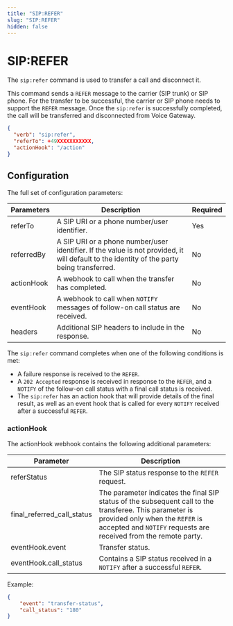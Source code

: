 ```yaml
---
title: "SIP:REFER"
slug: "SIP:REFER"
hidden: false
---
```


# SIP:REFER

The `sip:refer` command is used to transfer a call and disconnect it.

This command sends a `REFER` message to the carrier (SIP trunk) or SIP phone. For the transfer to be successful, the carrier or SIP phone needs to support the `REFER` message. Once the `sip:refer` is successfully completed, the call will be transferred and disconnected from Voice Gateway.

```json
{
  "verb": "sip:refer",
  "referTo": +49XXXXXXXXXXX,
  "actionHook": "/action"
}
```

## Configuration

The full set of configuration parameters:

| Parameters | Description                                                                                                                                | Required |
|------------|--------------------------------------------------------------------------------------------------------------------------------------------|----------|
| referTo    | A SIP URI or a phone number/user identifier.                                                                                               | Yes      |
| referredBy | A SIP URI or a phone number/user identifier. If the value is not provided, it will default to the identity of the party being transferred. | No       |
| actionHook | A webhook to call when the transfer has completed.                                                                                         | No       |
| eventHook  | A webhook to call when `NOTIFY` messages of follow-on call status are received.                                                            | No       |
| headers    | Additional SIP headers to include in the response.                                                                                         | No       |

The `sip:refer` command completes when one of the following conditions is met:

- A failure response is received to the `REFER`.
- A `202 Accepted` response is received in response to the `REFER`, and a `NOTIFY` of the follow-on call status with a final call status is received.
- The `sip:refer` has an action hook that will provide details of the final result, as well as an event hook that is called for every `NOTIFY` received after a successful `REFER`.

### actionHook

The actionHook webhook contains the following additional parameters:

| Parameter                  | Description                                                                                                                                                                                                   |
|----------------------------|---------------------------------------------------------------------------------------------------------------------------------------------------------------------------------------------------------------|
| referStatus                | The SIP status response to the `REFER` request.                                                                                                                                                               |
| final_referred_call_status | The parameter indicates the final SIP status of the subsequent call to the transferee. This parameter is provided only when the `REFER` is accepted and `NOTIFY` requests are received from the remote party. |
| eventHook.event            | Transfer status.                                                                                                                                                                                              |
| eventHook.call_status      | Contains a SIP status received in a `NOTIFY` after a successful `REFER`.                                                                                                                                      |

Example:

```json
{
	"event": "transfer-status",
	"call_status": "180"
}
```